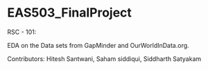 # EAS503_FinalProject

RSC - 101:

EDA on the Data sets from GapMinder and OurWorldInData.org.

Contributors: Hitesh Santwani, Saham siddiqui, Siddharth Satyakam
